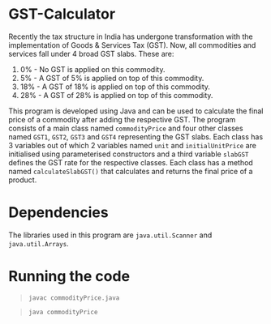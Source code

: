# GST-Calculator
Recently the	tax	structure	in	India	has	undergone	transformation	with	the	implementation of	Goods	&	Services	Tax	(GST).
Now,	all	commodities	and	services	fall	under	4	broad	GST	slabs.	These	are:
  1. 0% - No	GST	is	applied	on	this	commodity.
  2. 5% - A	GST	of	5%	is	applied	on	top	of	this	commodity.
  3. 18% - A	GST	of	18%	is	applied	on	top	of	this	commodity.
  4. 28% - A	GST	of	28%	is	applied	on	top	of	this	commodity.
  
This program is developed using Java and can be used to calculate the final price of a commodity after adding the respective GST. The program consists of a main class named     ```commodityPrice``` and four other classes named ```GST1```, ```GST2```, ```GST3``` and ```GST4``` representing the GST slabs. Each class has 3 variables out of which 2 variables named ```unit``` and ```initialUnitPrice``` are initialised using parameterised constructors and a third variable ```slabGST``` defines the GST rate for the respective classes.
Each class has a method named ```calculateSlabGST()``` that calculates and returns the final price of a product.

# Dependencies
The libraries used in this program are ```java.util.Scanner``` and ```java.util.Arrays```.

# Running the code
>```javac commodityPrice.java```

>```java commodityPrice```
